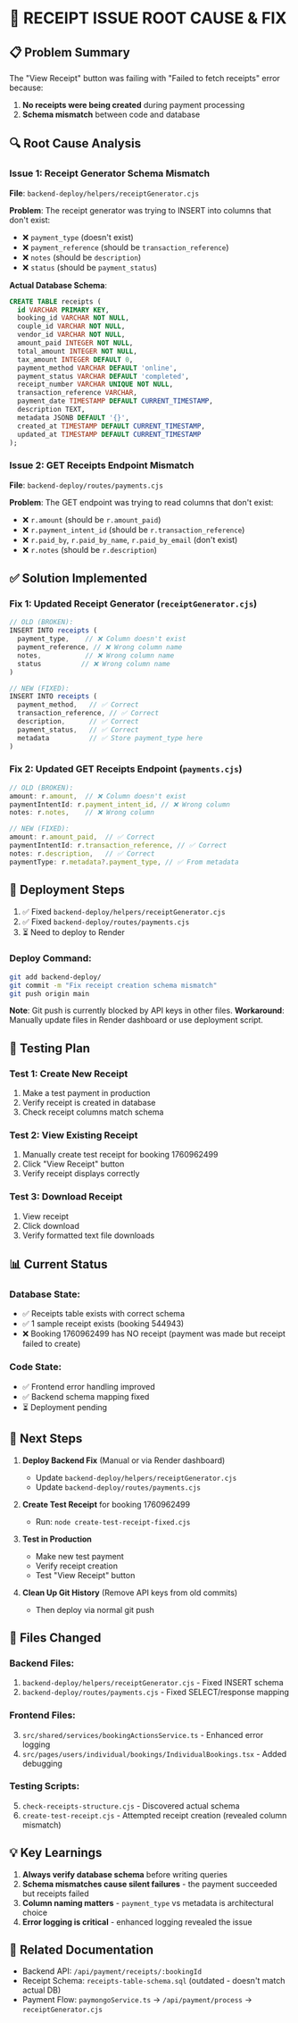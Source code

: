 # 🧾 RECEIPT ISSUE ROOT CAUSE & FIX

## 📋 Problem Summary
The "View Receipt" button was failing with "Failed to fetch receipts" error because:

1. **No receipts were being created** during payment processing
2. **Schema mismatch** between code and database

## 🔍 Root Cause Analysis

### Issue 1: Receipt Generator Schema Mismatch
**File**: `backend-deploy/helpers/receiptGenerator.cjs`

**Problem**: The receipt generator was trying to INSERT into columns that don't exist:
- ❌ `payment_type` (doesn't exist)
- ❌ `payment_reference` (should be `transaction_reference`)
- ❌ `notes` (should be `description`)
- ❌ `status` (should be `payment_status`)

**Actual Database Schema**:
```sql
CREATE TABLE receipts (
  id VARCHAR PRIMARY KEY,
  booking_id VARCHAR NOT NULL,
  couple_id VARCHAR NOT NULL,
  vendor_id VARCHAR NOT NULL,
  amount_paid INTEGER NOT NULL,
  total_amount INTEGER NOT NULL,
  tax_amount INTEGER DEFAULT 0,
  payment_method VARCHAR DEFAULT 'online',
  payment_status VARCHAR DEFAULT 'completed',
  receipt_number VARCHAR UNIQUE NOT NULL,
  transaction_reference VARCHAR,
  payment_date TIMESTAMP DEFAULT CURRENT_TIMESTAMP,
  description TEXT,
  metadata JSONB DEFAULT '{}',
  created_at TIMESTAMP DEFAULT CURRENT_TIMESTAMP,
  updated_at TIMESTAMP DEFAULT CURRENT_TIMESTAMP
);
```

### Issue 2: GET Receipts Endpoint Mismatch
**File**: `backend-deploy/routes/payments.cjs`

**Problem**: The GET endpoint was trying to read columns that don't exist:
- ❌ `r.amount` (should be `r.amount_paid`)
- ❌ `r.payment_intent_id` (should be `r.transaction_reference`)
- ❌ `r.paid_by`, `r.paid_by_name`, `r.paid_by_email` (don't exist)
- ❌ `r.notes` (should be `r.description`)

## ✅ Solution Implemented

### Fix 1: Updated Receipt Generator (`receiptGenerator.cjs`)
```javascript
// OLD (BROKEN):
INSERT INTO receipts (
  payment_type,    // ❌ Column doesn't exist
  payment_reference, // ❌ Wrong column name
  notes,           // ❌ Wrong column name
  status          // ❌ Wrong column name
)

// NEW (FIXED):
INSERT INTO receipts (
  payment_method,   // ✅ Correct
  transaction_reference, // ✅ Correct
  description,      // ✅ Correct
  payment_status,   // ✅ Correct
  metadata          // ✅ Store payment_type here
)
```

### Fix 2: Updated GET Receipts Endpoint (`payments.cjs`)
```javascript
// OLD (BROKEN):
amount: r.amount,  // ❌ Column doesn't exist
paymentIntentId: r.payment_intent_id, // ❌ Wrong column
notes: r.notes,    // ❌ Wrong column

// NEW (FIXED):
amount: r.amount_paid,  // ✅ Correct
paymentIntentId: r.transaction_reference, // ✅ Correct  
notes: r.description,   // ✅ Correct
paymentType: r.metadata?.payment_type, // ✅ From metadata
```

## 🚀 Deployment Steps

1. ✅ Fixed `backend-deploy/helpers/receiptGenerator.cjs`
2. ✅ Fixed `backend-deploy/routes/payments.cjs`
3. ⏳ Need to deploy to Render

### Deploy Command:
```bash
git add backend-deploy/
git commit -m "Fix receipt creation schema mismatch"
git push origin main
```

**Note**: Git push is currently blocked by API keys in other files. 
**Workaround**: Manually update files in Render dashboard or use deployment script.

## 🧪 Testing Plan

### Test 1: Create New Receipt
1. Make a test payment in production
2. Verify receipt is created in database
3. Check receipt columns match schema

### Test 2: View Existing Receipt
1. Manually create test receipt for booking 1760962499
2. Click "View Receipt" button
3. Verify receipt displays correctly

### Test 3: Download Receipt
1. View receipt
2. Click download
3. Verify formatted text file downloads

## 📊 Current Status

### Database State:
- ✅ Receipts table exists with correct schema
- ✅ 1 sample receipt exists (booking 544943)
- ❌ Booking 1760962499 has NO receipt (payment was made but receipt failed to create)

### Code State:
- ✅ Frontend error handling improved
- ✅ Backend schema mapping fixed
- ⏳ Deployment pending

## 🎯 Next Steps

1. **Deploy Backend Fix** (Manual or via Render dashboard)
   - Update `backend-deploy/helpers/receiptGenerator.cjs`
   - Update `backend-deploy/routes/payments.cjs`

2. **Create Test Receipt** for booking 1760962499
   - Run: `node create-test-receipt-fixed.cjs`

3. **Test in Production**
   - Make new test payment
   - Verify receipt creation
   - Test "View Receipt" button

4. **Clean Up Git History** (Remove API keys from old commits)
   - Then deploy via normal git push

## 📝 Files Changed

### Backend Files:
1. `backend-deploy/helpers/receiptGenerator.cjs` - Fixed INSERT schema
2. `backend-deploy/routes/payments.cjs` - Fixed SELECT/response mapping

### Frontend Files:
3. `src/shared/services/bookingActionsService.ts` - Enhanced error logging
4. `src/pages/users/individual/bookings/IndividualBookings.tsx` - Added debugging

### Testing Scripts:
5. `check-receipts-structure.cjs` - Discovered actual schema
6. `create-test-receipt.cjs` - Attempted receipt creation (revealed column mismatch)

## 💡 Key Learnings

1. **Always verify database schema** before writing queries
2. **Schema mismatches cause silent failures** - the payment succeeded but receipts failed
3. **Column naming matters** - `payment_type` vs metadata is architectural choice
4. **Error logging is critical** - enhanced logging revealed the issue

## 🔗 Related Documentation
- Backend API: `/api/payment/receipts/:bookingId`
- Receipt Schema: `receipts-table-schema.sql` (outdated - doesn't match actual DB)
- Payment Flow: `paymongoService.ts` -> `/api/payment/process` -> `receiptGenerator.cjs`
